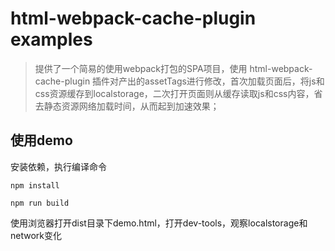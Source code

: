 <!--
 * @Author: huangwenming
 * @Date: 2020-04-24 14:02:23
 -->
# html-webpack-cache-plugin examples
> 提供了一个简易的使用webpack打包的SPA项目，使用 html-webpack-cache-plugin 插件对产出的assetTags进行修改，首次加载页面后，将js和css资源缓存到localstorage，二次打开页面则从缓存读取js和css内容，省去静态资源网络加载时间，从而起到加速效果；

## 使用demo
安装依赖，执行编译命令
```
npm install

npm run build

```
使用浏览器打开dist目录下demo.html，打开dev-tools，观察localstorage和network变化